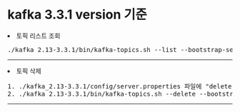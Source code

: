 # kafka 3.3.1 version 기준   
   <dl>
    <li> 토픽 리스트 조회 </li>
<pre>
./kafka_2.13-3.3.1/bin/kafka-topics.sh --list --bootstrap-server [IP]:[PORT]
</pre>
  </dl><hr>

   <dl>
    <li> 토픽 삭제 </li>
<pre>
1. ./kafka_2.13-3.3.1/config/server.properties 파일에 "delete.topic.enable=true" 추가
2. ./kafka_2.13-3.3.1/bin/kafka-topics.sh --delete --bootstrap-server [IP]:[PORT] --topic [TOPIC_NAME]
</pre>
  </dl><hr>
